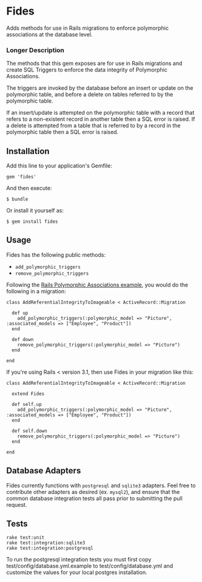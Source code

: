 # Fides

Adds methods for use in Rails migrations to enforce polymorphic associations at the database level.

### Longer Description

The methods that this gem exposes are for use in Rails migrations and create SQL Triggers to enforce
the data integrity of Polymorphic Associations.

The triggers are invoked by the database before an insert or update on the polymorphic table, and before 
a delete on tables referred to by the polymorphic table.

If an insert/update is attempted on the polymorphic table with a record that refers to a non-existent 
record in another table then a SQL error is raised. If a delete is attempted from a table that is 
referred to by a record in the polymorphic table then a SQL error is raised.

## Installation

Add this line to your application's Gemfile:

    gem 'fides'

And then execute:

    $ bundle

Or install it yourself as:

    $ gem install fides

## Usage

Fides has the following public methods:

- `add_polymorphic_triggers`
- `remove_polymorphic_triggers`

Following the [Rails Polymorphic Associations example](http://guides.rubyonrails.org/association_basics.html#polymorphic-associations),
you would do the following in a migration:

    class AddReferentialIntegrityToImageable < ActiveRecord::Migration

      def up
        add_polymorphic_triggers(:polymorphic_model => "Picture", :associated_models => ["Employee", "Product"])
      end

      def down
        remove_polymorphic_triggers(:polymorphic_model => "Picture")
      end
    
    end

If you're using Rails < version 3.1, then use Fides in your migration like this:

    class AddReferentialIntegrityToImageable < ActiveRecord::Migration

      extend Fides

      def self.up
        add_polymorphic_triggers(:polymorphic_model => "Picture", :associated_models => ["Employee", "Product"])
      end

      def self.down
        remove_polymorphic_triggers(:polymorphic_model => "Picture")
      end
    
    end

## Database Adapters

Fides currently functions with `postgresql` and `sqlite3` adapters. Feel free to contribute other adapters as desired 
(ex. `mysql2`), and ensure that the common database integration tests all pass prior to submitting the pull request.

## Tests

    rake test:unit
    rake test:integration:sqlite3
    rake test:integration:postgresql

To run the postgresql integration tests you must first copy test/config/database.yml.example to test/config/database.yml
and customize the values for your local postgres installation.
    